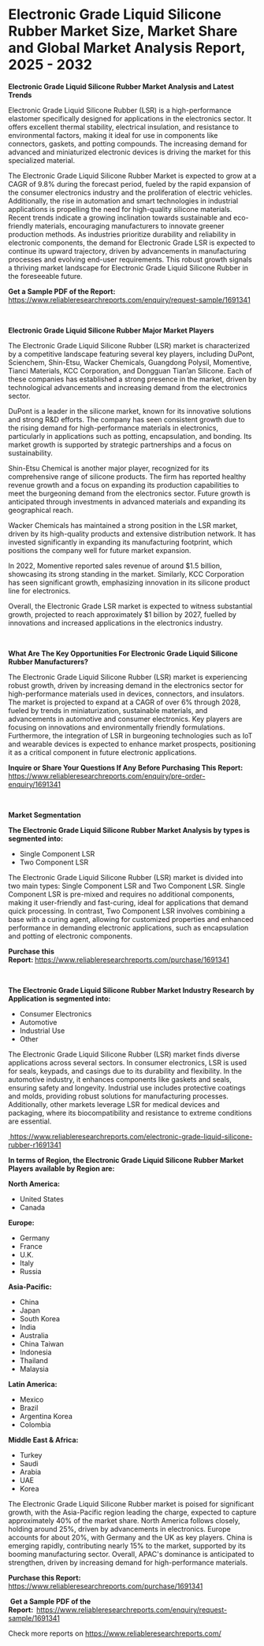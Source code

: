 <p><h1>Electronic Grade Liquid Silicone Rubber Market Size, Market Share and Global Market Analysis Report, 2025 - 2032</h1></p><p><strong>Electronic Grade Liquid Silicone Rubber Market Analysis and Latest Trends</strong></p>
<p><p>Electronic Grade Liquid Silicone Rubber (LSR) is a high-performance elastomer specifically designed for applications in the electronics sector. It offers excellent thermal stability, electrical insulation, and resistance to environmental factors, making it ideal for use in components like connectors, gaskets, and potting compounds. The increasing demand for advanced and miniaturized electronic devices is driving the market for this specialized material.</p><p>The Electronic Grade Liquid Silicone Rubber Market is expected to grow at a CAGR of 9.8% during the forecast period, fueled by the rapid expansion of the consumer electronics industry and the proliferation of electric vehicles. Additionally, the rise in automation and smart technologies in industrial applications is propelling the need for high-quality silicone materials. Recent trends indicate a growing inclination towards sustainable and eco-friendly materials, encouraging manufacturers to innovate greener production methods. As industries prioritize durability and reliability in electronic components, the demand for Electronic Grade LSR is expected to continue its upward trajectory, driven by advancements in manufacturing processes and evolving end-user requirements. This robust growth signals a thriving market landscape for Electronic Grade Liquid Silicone Rubber in the foreseeable future.</p></p>
<p><strong>Get a Sample PDF of the Report:&nbsp;</strong> <a href="https://www.reliableresearchreports.com/enquiry/request-sample/1691341?utm_campaign=2002&utm_medium=2&utm_source=Github&utm_content=ia&utm_term=07012025&utm_id=electronic-grade-liquid-silicone-rubber">https://www.reliableresearchreports.com/enquiry/request-sample/1691341</a></p>
<p>&nbsp;</p>
<p><strong>Electronic Grade Liquid Silicone Rubber Major Market Players</strong></p>
<p><p>The Electronic Grade Liquid Silicone Rubber (LSR) market is characterized by a competitive landscape featuring several key players, including DuPont, Scienchem, Shin-Etsu, Wacker Chemicals, Guangdong Polysil, Momentive, Tianci Materials, KCC Corporation, and Dongguan Tian’an Silicone. Each of these companies has established a strong presence in the market, driven by technological advancements and increasing demand from the electronics sector.</p><p>DuPont is a leader in the silicone market, known for its innovative solutions and strong R&D efforts. The company has seen consistent growth due to the rising demand for high-performance materials in electronics, particularly in applications such as potting, encapsulation, and bonding. Its market growth is supported by strategic partnerships and a focus on sustainability.</p><p>Shin-Etsu Chemical is another major player, recognized for its comprehensive range of silicone products. The firm has reported healthy revenue growth and a focus on expanding its production capabilities to meet the burgeoning demand from the electronics sector. Future growth is anticipated through investments in advanced materials and expanding its geographical reach.</p><p>Wacker Chemicals has maintained a strong position in the LSR market, driven by its high-quality products and extensive distribution network. It has invested significantly in expanding its manufacturing footprint, which positions the company well for future market expansion.</p><p>In 2022, Momentive reported sales revenue of around $1.5 billion, showcasing its strong standing in the market. Similarly, KCC Corporation has seen significant growth, emphasizing innovation in its silicone product line for electronics.</p><p>Overall, the Electronic Grade LSR market is expected to witness substantial growth, projected to reach approximately $1 billion by 2027, fuelled by innovations and increased applications in the electronics industry.</p></p>
<p>&nbsp;</p>
<p><strong>What Are The Key Opportunities For Electronic Grade Liquid Silicone Rubber Manufacturers?</strong></p>
<p><p>The Electronic Grade Liquid Silicone Rubber (LSR) market is experiencing robust growth, driven by increasing demand in the electronics sector for high-performance materials used in devices, connectors, and insulators. The market is projected to expand at a CAGR of over 6% through 2028, fueled by trends in miniaturization, sustainable materials, and advancements in automotive and consumer electronics. Key players are focusing on innovations and environmentally friendly formulations. Furthermore, the integration of LSR in burgeoning technologies such as IoT and wearable devices is expected to enhance market prospects, positioning it as a critical component in future electronic applications.</p></p>
<p><strong>Inquire or Share Your Questions If Any Before Purchasing This Report:</strong> <a href="https://www.reliableresearchreports.com/enquiry/pre-order-enquiry/1691341?utm_campaign=2002&utm_medium=2&utm_source=Github&utm_content=ia&utm_term=07012025&utm_id=electronic-grade-liquid-silicone-rubber">https://www.reliableresearchreports.com/enquiry/pre-order-enquiry/1691341</a></p>
<p>&nbsp;</p>
<p><strong>Market Segmentation</strong></p>
<p><strong>The Electronic Grade Liquid Silicone Rubber Market Analysis by types is segmented into:</strong></p>
<p><ul><li>Single Component LSR</li><li>Two Component LSR</li></ul></p>
<p><p>The Electronic Grade Liquid Silicone Rubber (LSR) market is divided into two main types: Single Component LSR and Two Component LSR. Single Component LSR is pre-mixed and requires no additional components, making it user-friendly and fast-curing, ideal for applications that demand quick processing. In contrast, Two Component LSR involves combining a base with a curing agent, allowing for customized properties and enhanced performance in demanding electronic applications, such as encapsulation and potting of electronic components.</p></p>
<p><strong>Purchase this Report:&nbsp;</strong><a href="https://www.reliableresearchreports.com/purchase/1691341?utm_campaign=2002&utm_medium=2&utm_source=Github&utm_content=ia&utm_term=07012025&utm_id=electronic-grade-liquid-silicone-rubber">https://www.reliableresearchreports.com/purchase/1691341</a></p>
<p>&nbsp;</p>
<p><strong>The Electronic Grade Liquid Silicone Rubber Market Industry Research by Application is segmented into:</strong></p>
<p><ul><li>Consumer Electronics</li><li>Automotive</li><li>Industrial Use</li><li>Other</li></ul></p>
<p><p>The Electronic Grade Liquid Silicone Rubber (LSR) market finds diverse applications across several sectors. In consumer electronics, LSR is used for seals, keypads, and casings due to its durability and flexibility. In the automotive industry, it enhances components like gaskets and seals, ensuring safety and longevity. Industrial use includes protective coatings and molds, providing robust solutions for manufacturing processes. Additionally, other markets leverage LSR for medical devices and packaging, where its biocompatibility and resistance to extreme conditions are essential.</p></p>
<p><a href="https://www.reliableresearchreports.com/electronic-grade-liquid-silicone-rubber-r1691341?utm_campaign=2002&utm_medium=2&utm_source=Github&utm_content=ia&utm_term=07012025&utm_id=electronic-grade-liquid-silicone-rubber">&nbsp;https://www.reliableresearchreports.com/electronic-grade-liquid-silicone-rubber-r1691341</a></p>
<p><strong>In terms of Region, the Electronic Grade Liquid Silicone Rubber Market Players available by Region are:</strong></p>
<p>
    <p> <strong> North America: </strong>
        <ul>
            <li>United States</li>
            <li>Canada</li>
        </ul>
        </p> 
    <p> <strong> Europe: </strong>
        <ul>
            <li>Germany</li>
            <li>France</li>
            <li>U.K.</li>
            <li>Italy</li>
            <li>Russia</li>
        </ul>
        </p> 
    <p> <strong> Asia-Pacific: </strong>
        <ul>
            <li>China</li>
            <li>Japan</li>
            <li>South Korea</li>
            <li>India</li>
            <li>Australia</li>
            <li>China Taiwan</li>
            <li>Indonesia</li>
            <li>Thailand</li>
            <li>Malaysia</li>
        </ul>
        </p> 
    <p> <strong> Latin America: </strong>
        <ul>
            <li>Mexico</li>
            <li>Brazil</li>
            <li>Argentina Korea</li>
            <li>Colombia</li>
        </ul>
        </p> 
    <p> <strong> Middle East & Africa: </strong>
        <ul>
            <li>Turkey</li>
            <li>Saudi</li>
            <li>Arabia</li>
            <li>UAE</li>
            <li>Korea</li>
        </ul>
    </p>
    </p>
<p><p>The Electronic Grade Liquid Silicone Rubber market is poised for significant growth, with the Asia-Pacific region leading the charge, expected to capture approximately 40% of the market share. North America follows closely, holding around 25%, driven by advancements in electronics. Europe accounts for about 20%, with Germany and the UK as key players. China is emerging rapidly, contributing nearly 15% to the market, supported by its booming manufacturing sector. Overall, APAC's dominance is anticipated to strengthen, driven by increasing demand for high-performance materials.</p></p>
<p><strong>Purchase this Report: </strong><a href="https://www.reliableresearchreports.com/purchase/1691341?utm_campaign=2002&utm_medium=2&utm_source=Github&utm_content=ia&utm_term=07012025&utm_id=electronic-grade-liquid-silicone-rubber">https://www.reliableresearchreports.com/purchase/1691341</a></p>
<p>&nbsp;<strong>Get a Sample PDF of the Report:&nbsp;&nbsp;</strong><a href="https://www.reliableresearchreports.com/enquiry/request-sample/1691341?utm_campaign=2002&utm_medium=2&utm_source=Github&utm_content=ia&utm_term=07012025&utm_id=electronic-grade-liquid-silicone-rubber">https://www.reliableresearchreports.com/enquiry/request-sample/1691341</a></p>
<p><strong></strong></p>
<p>Check more reports on <a href="https://www.reliableresearchreports.com/?utm_campaign=2002&utm_medium=2&utm_source=Github&utm_content=ia&utm_term=07012025&utm_id=electronic-grade-liquid-silicone-rubber">https://www.reliableresearchreports.com/</a></p>